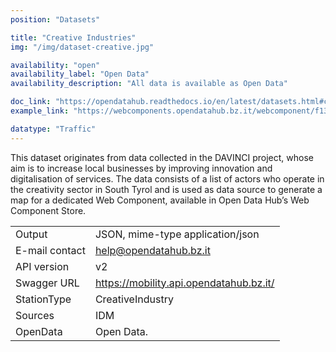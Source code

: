 ```yaml
---
position: "Datasets"

title: "Creative Industries"
img: "/img/dataset-creative.jpg"

availability: "open"
availability_label: "Open Data"
availability_description: "All data is available as Open Data"

doc_link: "https://opendatahub.readthedocs.io/en/latest/datasets.html#creative-industries"
example_link: "https://webcomponents.opendatahub.bz.it/webcomponent/f1321372-6629-4912-a331-77d5d91dd646"

datatype: "Traffic"
---
```


This dataset originates from data collected in the DAVINCI project, whose aim is to increase local businesses by improving innovation and digitalisation of services. The data consists of a list of actors who operate in the creativity sector in South Tyrol and is used as data source to generate a map for a dedicated Web Component, available in Open Data Hub’s Web Component Store.

|                |                                         |
| :------------- | --------------------------------------- |
| Output         | JSON, mime-type application/json        |
| E-mail contact | help@opendatahub.bz.it                  |
| API version    | v2                                      |
| Swagger URL    | https://mobility.api.opendatahub.bz.it/ |
| StationType    | CreativeIndustry                        |
| Sources        | IDM                                     |
| OpenData       | Open Data.                              |
